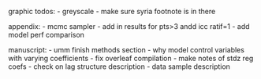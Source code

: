 graphic todos:
    - greyscale
    - make sure syria footnote is in there

appendix:
    - mcmc sampler
    - add in results for pts>3 andd icc ratif=1
    - add model perf comparison

manuscript:
    - umm finish methods section
    - why model control variables with varying coefficients
    - fix overleaf compilation
    - make notes of stdz reg coefs
    - check on lag structure description
    - data sample description